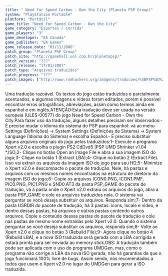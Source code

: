 ```yaml
---
title: " Need for Speed Carbon - Own the City (Planeta PSP Group)"
system: "PlayStation Portable"
platform: "Portátil"
game_title: "Need for Speed Carbon - Own the City"
game_category: "Esportes / Corrida"
game_players: "3"
game_developer: "EA Canada"
game_publisher: "EA Games"
game_release_date: "03/11/2006"
patch_group: "Planeta PSP Group"
patch_site: "http://gamehall.uol.com.br/planetapsp/"
patch_version: "???"
patch_release: "17/01/2007"
patch_type: "Arquivos traduzidos"
patch_progress: "???"
patch_images: ["http://www.romhackers.org/imagens/traducoes/%5BPSP%5D%20Need%20for%20Speed%20Carbon%20-%20Own%20the%20City%20-%20Planeta%20PSP%20Group%20-%201.jpg","http://www.romhackers.org/imagens/traducoes/%5BPSP%5D%20Need%20for%20Speed%20Carbon%20-%20Own%20the%20City%20-%20Planeta%20PSP%20Group%20-%202.jpg","http://www.romhackers.org/imagens/traducoes/%5BPSP%5D%20Need%20for%20Speed%20Carbon%20-%20Own%20the%20City%20-%20Planeta%20PSP%20Group%20-%203.jpg"]
---
```

Uma tradução razoável. Os textos do jogo estão traduzidos e parcialmente acentuados, e algumas imagens e vídeos foram editados, porém é possível encontrar erros ortográficos, abreviações, assim como termos ainda em espanhol e em inglês.ATENÇÃO:Esta tradução deve ser usada na versão europeia (ULES-00577) do jogo Need for Speed Carbon - Own the City.Para fazer uso da tradução, alguns detalhes precisam ser observados:- É preciso mudar o idioma do sistema do PSP para espanhol: vá ao menu Settings (Definições) -> System Settings (Definições de Sistema) -> System Language (Idioma do Sistema) e escolha Español.- É preciso substituir alguns arquivos originais do jogo pelos traduzidos:1- Execute o programa Xpert v2.0 e escolha o plugin PS2 CdDvd5 |PSP UMD Shrinker v1.04 *.ISO;2- Clique no botão Open an Image File e abra a sua imagem ISO do jogo;3- Clique no botão 1 (Extract LBA);4- Clique no botão 2 (Extract File). Isso vai extrair os arquivos da imagem ISO do jogo para seu HD;5- Minimize o Xpert v2.0 e descompacte o pacote de tradução. Nele, há pastas e arquivos com os mesmos nomes encontrados na estrutura de diretório da imagem ISO do jogo;6- Copie os arquivos ICON0.PNG, ICON1.PMF, PIC0.PNG, PIC1.PNG e SND0.AT3 da pasta PSP_GAME do pacote de tradução, vá à pasta onde o Xpert v2.0 extraiu os arquivos do jogo, abra a pasta PSP_GAME e cole os arquivos traduzidos nela. O sistema vai perguntar se você deseja substituir os arquivos. Responda sim;7- Dentro da pasta USRDIR do pacote de tradução, há 3 pastas: icons, locale e video, e dentro dessas pastas, há arquivos e outras pastas contendo outros arquivos. Copie o conteúdo dessas pastas do pacote de tradução e cole nas pastas de mesmo nome extraídas pelo Xpert v2.0. Quando o sistema perguntar se você deseja substituir os arquivos, responda sim;8- Volte ao Xpert v2.0 e clique no botão 3 (Rebuild File);9- Agora clique no botão 4 (Rebuild LBA), e a nova ISO traduzida será gerada com a LBA corrigida e estará pronta para ser enviada ao memory stick.OBS: A tradução também pode ser aplicada com o uso do programa UMDGen, mas, como o programa não corrige a LBA da nova ISO gerada, não há garantias de que o jogo funcionará 100% livre de bugs. Assim sendo, nós recomendados a todos que usem o Xpert v2.0 no lugar do UMDGen para gerar a ISO traduzida.